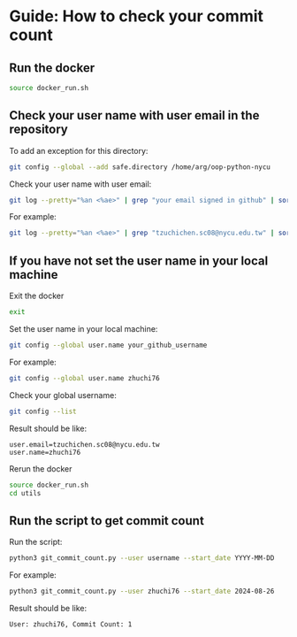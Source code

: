 # Guide: How to check your commit count

## Run the docker
```sh
source docker_run.sh
```

## Check your user name with user email in the repository
To add an exception for this directory:
```sh
git config --global --add safe.directory /home/arg/oop-python-nycu
```

Check your user name with user email:
```sh
git log --pretty="%an <%ae>" | grep "your email signed in github" | sort | uniq
```

For example:
```sh
git log --pretty="%an <%ae>" | grep "tzuchichen.sc08@nycu.edu.tw" | sort | uniq
```

## If you have not set the user name in your local machine
Exit the docker
```sh
exit
```

Set the user name in your local machine:
```sh
git config --global user.name your_github_username
```

For example:
```sh
git config --global user.name zhuchi76
```

Check your global username:
```sh
git config --list
```
Result should be like:
```
user.email=tzuchichen.sc08@nycu.edu.tw
user.name=zhuchi76
```

Rerun the docker
```sh
source docker_run.sh
cd utils
```

## Run the script to get commit count
Run the script:
```sh
python3 git_commit_count.py --user username --start_date YYYY-MM-DD
```

For example:
```sh
python3 git_commit_count.py --user zhuchi76 --start_date 2024-08-26
```

Result should be like:
```
User: zhuchi76, Commit Count: 1
```